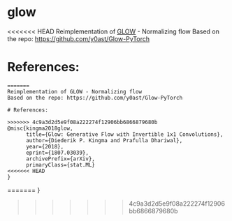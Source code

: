 # glow 

<<<<<<< HEAD
Reimplementation of [GLOW](https://arxiv.org/abs/1807.03039) - Normalizing flow
Based on the repo: https://github.com/y0ast/Glow-PyTorch

# References:
```
=======
Reimplementation of GLOW - Normalizing flow
Based on the repo: https://github.com/y0ast/Glow-PyTorch

# References:

>>>>>>> 4c9a3d2d5e9f08a222274f12906bb6866879680b
@misc{kingma2018glow,
      title={Glow: Generative Flow with Invertible 1x1 Convolutions}, 
      author={Diederik P. Kingma and Prafulla Dhariwal},
      year={2018},
      eprint={1807.03039},
      archivePrefix={arXiv},
      primaryClass={stat.ML}
<<<<<<< HEAD
}
```
=======
}
>>>>>>> 4c9a3d2d5e9f08a222274f12906bb6866879680b
